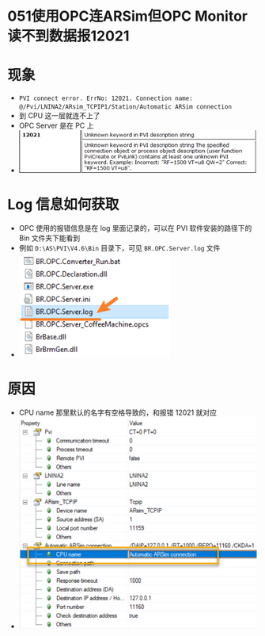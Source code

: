 # 051使用OPC连ARSim但OPC Monitor读不到数据报12021

# 现象

- `PVI connect error. ErrNo: 12021. Connection name: @/Pvi/LNINA2/ARsim_TCPIP1/Station/Automatic ARSim connection`
- 到 CPU 这一层就连不上了
- OPC Server 是在 PC 上
- ![](FILES/051使用OPC连ARSim但OPC%20Monitor读不到数据报12021/image-20231012133316201.png)

# Log 信息如何获取

- OPC 使用的报错信息是在 log 里面记录的，可以在 PVI 软件安装的路径下的 Bin 文件夹下能看到
- 例如 `D:\AS\PVI\V4.6\Bin` 目录下，可见 `BR.OPC.Server.log` 文件
- ![](FILES/051使用OPC连ARSim但OPC%20Monitor读不到数据报12021/image-20231012135409179.png)

# 原因

- CPU name 那里默认的名字有空格导致的，和报错 12021 就对应
- ![](FILES/051使用OPC连ARSim但OPC%20Monitor读不到数据报12021/image-20231012133231072.png)
